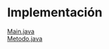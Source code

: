 <h1>Implementación</h1>

<a href="Simpson_3_8/src/Paquete01/Main.java">Main.java</a></br>
<a href="Simpson_3_8/src/Paquete01/Metodo.java">Metodo.java</a>
